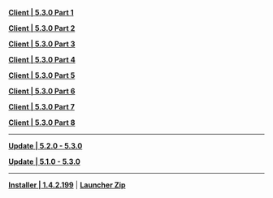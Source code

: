 **[Client | 5.3.0  Part 1](https://autopatchhk.yuanshen.com/client_app/download/pc_zip/20241219110745_1vT3FzXdDTDFZFrL/GenshinImpact_5.3.0.zip.001)**

**[Client | 5.3.0  Part 2](https://autopatchhk.yuanshen.com/client_app/download/pc_zip/20241219110745_1vT3FzXdDTDFZFrL/GenshinImpact_5.3.0.zip.002)**

**[Client | 5.3.0  Part 3](https://autopatchhk.yuanshen.com/client_app/download/pc_zip/20241219110745_1vT3FzXdDTDFZFrL/GenshinImpact_5.3.0.zip.003)**

**[Client | 5.3.0  Part 4](https://autopatchhk.yuanshen.com/client_app/download/pc_zip/20241219110745_1vT3FzXdDTDFZFrL/GenshinImpact_5.3.0.zip.004)**

**[Client | 5.3.0  Part 5](https://autopatchhk.yuanshen.com/client_app/download/pc_zip/20241219110745_1vT3FzXdDTDFZFrL/GenshinImpact_5.3.0.zip.005)**

**[Client | 5.3.0  Part 6](https://autopatchhk.yuanshen.com/client_app/download/pc_zip/20241219110745_1vT3FzXdDTDFZFrL/GenshinImpact_5.3.0.zip.006)**

**[Client | 5.3.0  Part 7](https://autopatchhk.yuanshen.com/client_app/download/pc_zip/20241219110745_1vT3FzXdDTDFZFrL/GenshinImpact_5.3.0.zip.007)**

**[Client | 5.3.0  Part 8](https://autopatchhk.yuanshen.com/client_app/download/pc_zip/20241219110745_1vT3FzXdDTDFZFrL/GenshinImpact_5.3.0.zip.008)**

---

**[Update | 5.2.0 - 5.3.0](https://autopatchhk.yuanshen.com/client_app/update/hk4e_global/game_5.2.0_5.3.0_hdiff_cixFUHQZyAJuOKIN.zip)**

**[Update | 5.1.0 - 5.3.0](https://autopatchhk.yuanshen.com/client_app/update/hk4e_global/game_5.1.0_5.3.0_hdiff_EqAXgBXKuyfZhuCC.zip)**

---

**[Installer | 1.4.2.199](https://download-porter.hoyoverse.com/download-porter/2025/01/02/GenshinImpact_install_202412201651.exe?trace_key=GenshinImpact_install_ua_ddd7d9b6962d)** | **[Launcher Zip](https://hyp-webstatic.hoyoverse.com/hyp-client/VYTpXlbWo8_1.4.2.199_1_1_cps_hyp_global_VYTpXlbWo8_16hoyoverse_202501021059_SZcFGlVM.zip)**